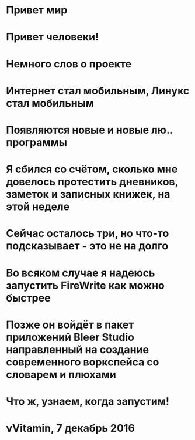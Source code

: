 # Привет мир
#
# Привет человеки!
# 
# Немного слов о проекте
# 
# Интернет стал мобильным, Линукс стал мобильным
# Появляются новые и новые лю.. программы
# Я сбился со счётом, сколько мне довелось протестить дневников, заметок и записных книжек, на этой неделе
# Сейчас осталось три, но что-то подсказывает - это не на долго
# Во всяком случае я надеюсь запустить FireWrite как можно быстрее
# Позже он войдёт в пакет приложений Bleer Studio направленный на создание современного воркспейса со словарем и плюхами
# Что ж, узнаем, когда запустим!
# 
# vVitamin, 7 декабрь 2016
#
